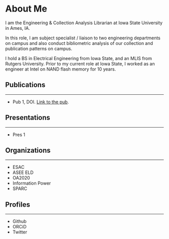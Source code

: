 # About Me
I am the Engineering & Collection Analysis Librarian at Iowa State University in Ames, IA.

In this role, I am subject specialist / liaison to two engineering departments on campus and also conduct bibliometric analysis of our collection and publication patterns on campus.

I hold a BS in Electrical Engineering from Iowa State, and an MLIS from Rutgers University. Prior to my current role at Iowa State, I worked as an engineer at Intel on NAND flash memory for 10 years.

## Publications
* * *
- Pub 1, DOI. [Link to the pub](https://dr.lib.iastate.edu/entities/publication/def175e3-6757-4d8a-ab9e-9947e77a8d5c).

## Presentations
* * *
- Pres 1

## Organizations
* * *
- ESAC
- ASEE ELD
- OA2020
- Information Power
- SPARC 

## Profiles
* * *
- Github
- ORCiD
- Twitter
